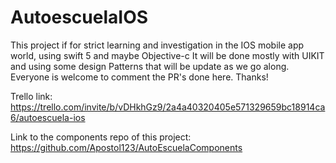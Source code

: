 # AutoescuelaIOS
This project if for strict learning and investigation in the IOS mobile app world, using swift 5 and maybe Objective-c 
It will be done mostly with UIKIT and using some design Patterns that will be update as we go along.
Everyone is welcome to comment the PR's done here. Thanks!

Trello link: https://trello.com/invite/b/vDHkhGz9/2a4a40320405e571329659bc18914ca6/autoescuela-ios


Link to the components repo of this project: https://github.com/Apostol123/AutoEscuelaComponents 
